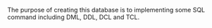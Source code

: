 The purpose of creating this database is to implementing some SQL command including DML, DDL, DCL and TCL.
